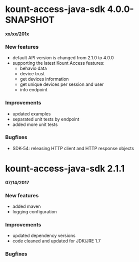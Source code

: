 kount-access-java-sdk 4.0.0-SNAPSHOT
===========================

**xx/xx/201x**

### New features
* default API version is changed from 2.1.0 to 4.0.0
* supporting the latest Kount Access features:
  * behavio data
  * device trust
  * get devices information
  * get unique devices per session and user
  * info endpoint

### Improvements
* updated examples
* separated unit tests by endpoint
* added more unit tests

### Bugfixes
* SDK-54: releasing HTTP client and HTTP response objects

kount-access-java-sdk 2.1.1
===========================
**07/14/2017**

### New features
* added maven
* logging configuration

### Improvements
* updated dependency versions
* code cleaned and updated for JDK/JRE 1.7

### Bugfixes
